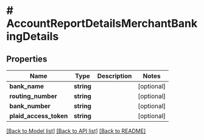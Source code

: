 # # AccountReportDetailsMerchantBankingDetails

## Properties

Name | Type | Description | Notes
------------ | ------------- | ------------- | -------------
**bank_name** | **string** |  | [optional]
**routing_number** | **string** |  | [optional]
**bank_number** | **string** |  | [optional]
**plaid_access_token** | **string** |  | [optional]

[[Back to Model list]](../../README.md#models) [[Back to API list]](../../README.md#endpoints) [[Back to README]](../../README.md)
